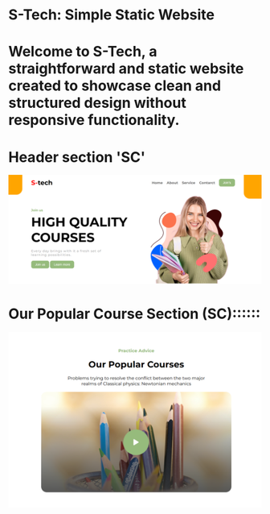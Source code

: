 # S-Tech: Simple Static Website
# Welcome to S-Tech, a straightforward and static website created to showcase clean and structured design without responsive functionality.
# Header section 'SC'
![images](./images/header_section_sc.png)

# Our Popular Course Section (SC)::::::
![video card](./images/our-course-section-sc.png)